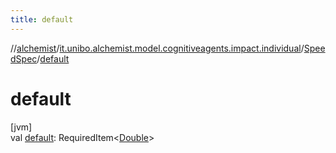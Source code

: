 ```yaml
---
title: default
---
```

//[alchemist](../../../index.html)/[it.unibo.alchemist.model.cognitiveagents.impact.individual](../index.html)/[SpeedSpec](index.html)/[default](default.html)



# default



[jvm]\
val [default](default.html): RequiredItem<[Double](https://kotlinlang.org/api/latest/jvm/stdlib/kotlin/-double/index.html)>




